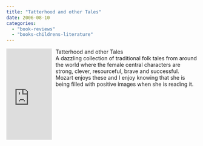 ```yaml
---
title: "Tatterhood and other Tales"
date: 2006-08-10
categories: 
  - "book-reviews"
  - "books-childrens-literature"
---
```


<iframe scrolling="no" frameborder="0" marginheight="0" marginwidth="0" src="http://rcm.amazon.com/e/cm?t=soultravelers-20&o=1&p=8&l=as1&asins=0912670509&fc1=000000&IS2=1&lt1=_blank&lc1=0000FF&bc1=000000&bg1=FFFFFF&f=ifr" style="width: 120px; height: 240px; margin-right: 10px; float: left; margin-bottom: 20px;"></iframe>

Tatterhood and other Tales  
A dazzling collection of traditional folk tales from around the world where the female central characters are strong, clever, resourceful, brave and successful. Mozart enjoys these and I enjoy knowing that she is being filled with positive images when she is reading it.
